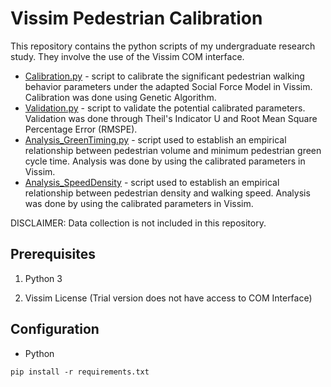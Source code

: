 # Vissim Pedestrian Calibration

This repository contains the python scripts of my undergraduate research study. They involve the use of the Vissim COM interface.
* [Calibration.py](./Calibration.py) - script to calibrate the significant pedestrian walking behavior parameters under the adapted Social Force Model in Vissim. Calibration was done using Genetic Algorithm.
* [Validation.py](./Validation.py) - script to validate the potential calibrated parameters. Validation was done through Theil's Indicator U and Root Mean Square Percentage Error (RMSPE).
* [Analysis_GreenTiming.py](./Analysis_GreenTiming.py) - script used to establish an empirical relationship between pedestrian volume and minimum pedestrian green cycle time. Analysis was done by using the calibrated parameters in Vissim.
* [Analysis_SpeedDensity](./Analysis_SpeedDensity.py) - script used to establish an empirical relationship between pedestrian density and walking speed. Analysis was done by using the calibrated parameters in Vissim.

DISCLAIMER: Data collection is not included in this repository.

## Prerequisites

1. Python 3

2. Vissim License (Trial version does not have access to COM Interface)
 

## Configuration
* Python
```
pip install -r requirements.txt
```

